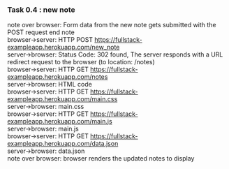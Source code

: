 ### Task 0.4 : new note

note over browser:
Form data from the new note gets
submitted with the POST request
end note  
browser->server: HTTP POST https://fullstack-exampleapp.herokuapp.com/new_note  
server->browser: Status Code: 302 found, The server responds with a URL redirect request to the browser (to location: /notes)  
browser->server: HTTP GET https://fullstack-exampleapp.herokuapp.com/notes  
server->browser: HTML code  
browser->server: HTTP GET https://fullstack-exampleapp.herokuapp.com/main.css  
server->browser: main.css  
browser->server: HTTP GET https://fullstack-exampleapp.herokuapp.com/main.js  
server->browser: main.js  
browser->server: HTTP GET https://fullstack-exampleapp.herokuapp.com/data.json  
server->browser: data.json  
note over browser: browser renders the updated notes to display
